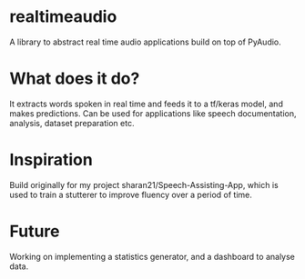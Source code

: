 # realtimeaudio
A library to abstract real time audio applications build on top of PyAudio.

# What does it do?
It extracts words spoken in real time and feeds it to a tf/keras model, and makes predictions. 
Can be used for applications like speech documentation, analysis, dataset preparation etc.

# Inspiration
Build originally for my project sharan21/Speech-Assisting-App, which is used to train a stutterer to improve fluency over a period of time.

# Future
Working on implementing a statistics generator, and a dashboard to analyse data.
